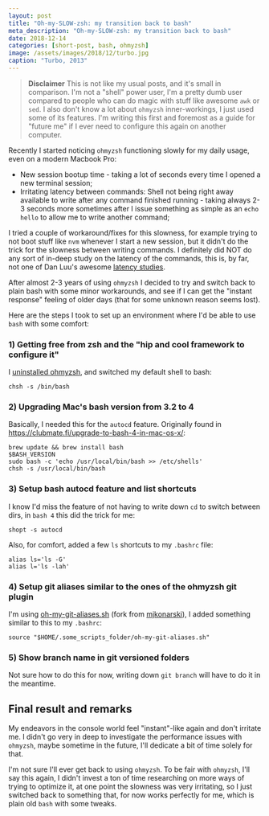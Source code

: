 ```yaml
---
layout: post
title: "Oh-my-SLOW-zsh: my transition back to bash"
meta_description: "Oh-my-SLOW-zsh: my transition back to bash"
date: 2018-12-14
categories: [short-post, bash, ohmyzsh]
image: /assets/images/2018/12/turbo.jpg
caption: "Turbo, 2013"
---
```


> **Disclaimer** This is not like my usual posts, and it's small in comparison. I'm not a "shell" power user, I'm a pretty dumb user compared to people who can do magic with stuff like awesome `awk` or `sed`. I also don't know a lot about `ohmyzsh` inner-workings, I just used some of its features. I'm writing this first and foremost as a guide for "future me" if I ever need to configure this again on another computer.

Recently I started noticing `ohmyzsh` functioning slowly for my daily usage, even on a modern Macbook Pro:

- New session bootup time - taking a lot of seconds every time I opened a new terminal session;
- Irritating latency between commands: Shell not being right away available to write after any command finished running - taking always 2-3 seconds more sometimes after I issue something as simple as an `echo hello` to allow me to write another command;

I tried a couple of workaround/fixes for this slowness, for example trying to not boot stuff like `nvm` whenever I start a new session, but it didn't do the trick for the slowness between writing commands. I definitely did NOT do any sort of in-deep study on the latency of the commands, this is, by far, not one of Dan Luu's awesome [latency studies](https://danluu.com/term-latency/).

After almost 2-3 years of using `ohmyzsh` I decided to try and switch back to plain bash with some minor workarounds, and see if I can get the "instant response" feeling of older days (that for some unknown reason seems lost).

Here are the steps I took to set up an environment where I'd be able to use `bash` with some comfort:

### 1) Getting free from zsh and the "hip and cool framework to configure it"

I [uninstalled ohmyzsh](https://github.com/robbyrussell/oh-my-zsh/#uninstalling-oh-my-zsh), and switched my default shell to bash:

```
chsh -s /bin/bash
```

### 2) Upgrading Mac's bash version from 3.2 to 4

Basically, I needed this for the `autocd` feature. Originally found in <https://clubmate.fi/upgrade-to-bash-4-in-mac-os-x/>:

```
brew update && brew install bash
$BASH_VERSION
sudo bash -c 'echo /usr/local/bin/bash >> /etc/shells'
chsh -s /usr/local/bin/bash
```

### 3) Setup bash autocd feature and list shortcuts

I know I'd miss the feature of not having to write down `cd` to switch between dirs, in `bash 4` this did the trick for me:

```
shopt -s autocd
```

Also, for comfort, added a few `ls` shortcuts to my `.bashrc` file:

```
alias ls='ls -G'
alias l='ls -lah'
```

### 4) Setup git aliases similar to the ones of the ohmyzsh git plugin

I'm using [oh-my-git-aliases.sh](https://github.com/filfreire/oh-my-git-aliases) (fork from [mjkonarski](https://github.com/mjkonarski/oh-my-git-aliases)), I added something similar to this to my `.bashrc`:

```
source "$HOME/.some_scripts_folder/oh-my-git-aliases.sh"
```

### 5) Show branch name in git versioned folders

Not sure how to do this for now, writing down `git branch` will have to do it in the meantime.

## Final result and remarks

My endeavors in the console world feel "instant"-like again and don't irritate me. I didn't go very in deep to investigate the performance issues with `ohmyzsh`, maybe sometime in the future, I'll dedicate a bit of time solely for that.

I'm not sure I'll ever get back to using `ohmyzsh`. To be fair with `ohmyzsh`, I'll say this again, I didn't invest a ton of time researching on more ways of trying to optimize it, at one point the slowness was very irritating, so I just switched back to something that, for now works perfectly for me, which is plain old `bash` with some tweaks.
